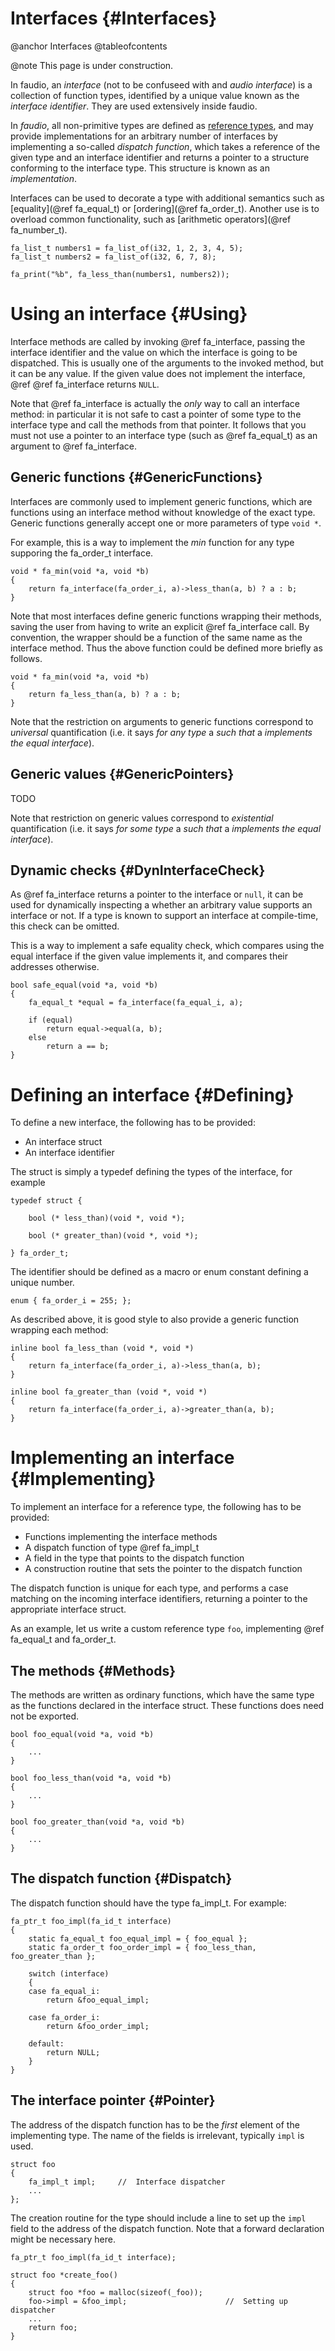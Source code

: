 
# Interfaces {#Interfaces}

@anchor Interfaces
@tableofcontents

@note
    This page is under construction.

In faudio, an *interface* (not to be confuseed with and *audio interface*) is a
collection of function types, identified by a unique value known as the *interface
identifier*. They are used extensively inside faudio.

In *faudio*, all non-primitive types are defined as [reference types][reftype], and may
provide implementations for an arbitrary number of interfaces by implementing a so-called
*dispatch function*, which takes a reference of the given type and an interface identifier
and returns a pointer to a structure conforming to the interface type. This structure is
known as an *implementation*.

Interfaces can be used to decorate a type with additional semantics such as
[equality](@ref fa_equal_t) or [ordering](@ref fa_order_t). Another use
is to overload common functionality, such as 
[arithmetic operators](@ref fa_number_t).

~~~~
fa_list_t numbers1 = fa_list_of(i32, 1, 2, 3, 4, 5);
fa_list_t numbers2 = fa_list_of(i32, 6, 7, 8);

fa_print("%b", fa_less_than(numbers1, numbers2));
~~~~


# Using an interface {#Using}

Interface methods are called by invoking @ref fa_interface, passing the
interface identifier and the value on which the interface is going to be
dispatched. This is usually one of the arguments to the invoked method, but it can
be any value. If the given value does not implement the interface, @ref
@ref fa_interface returns `NULL`.

Note that @ref fa_interface is actually the *only* way to call an
interface method: in particular it is not safe to cast a pointer of some type to
the interface type and call the methods from that pointer. It follows that you must
not use a pointer to an interface type (such as @ref fa_equal_t) as
an argument to @ref fa_interface.


## Generic functions {#GenericFunctions}

Interfaces are commonly used to implement generic functions, which are functions
using an interface method without knowledge of the exact type. Generic functions
generally accept one or more parameters of type `void *`.

For example, this is a way to implement the *min* function for any type supporing
the fa_order_t interface.

~~~~
void * fa_min(void *a, void *b) 
{             
    return fa_interface(fa_order_i, a)->less_than(a, b) ? a : b;
}
~~~~

Note that most interfaces define generic functions wrapping their methods, saving
the user from having to write an explicit @ref fa_interface call. By
convention, the wrapper should be a function of the same name as the interface
method. Thus the above function could be defined more briefly as follows.

~~~~
void * fa_min(void *a, void *b)
{
    return fa_less_than(a, b) ? a : b;
}
~~~~

Note that the restriction on arguments to generic functions correspond to
*universal* quantification (i.e. it says *for any type* a *such that* a *implements
the equal interface*).

## Generic values {#GenericPointers}

TODO

Note that restriction on generic values correspond to *existential* quantification
(i.e. it says *for some type* a *such that* a *implements the equal interface*).


## Dynamic checks {#DynInterfaceCheck}

As @ref fa_interface returns a pointer to the interface or `null`, it can be
used for dynamically inspecting a whether an arbitrary value supports an interface
or not. If a type is known to support an interface at compile-time, this check can
be omitted.

This is a way to implement a safe equality check, which compares using the equal
interface if the given value implements it, and compares their addresses otherwise.

~~~~
bool safe_equal(void *a, void *b)
{       
    fa_equal_t *equal = fa_interface(fa_equal_i, a);

    if (equal)
        return equal->equal(a, b);
    else
        return a == b;
}
~~~~


# Defining an interface {#Defining}

To define a new interface, the following has to be provided:

* An interface struct
* An interface identifier

The struct is simply a typedef defining the types of the interface, for example

~~~~
typedef struct {

    bool (* less_than)(void *, void *);

    bool (* greater_than)(void *, void *);

} fa_order_t;
~~~~

The identifier should be defined as a macro or enum constant defining a unique
number.

~~~~
enum { fa_order_i = 255; };
~~~~

As described above, it is good style to also provide a generic function wrapping
each method:

~~~~
inline bool fa_less_than (void *, void *)
{
    return fa_interface(fa_order_i, a)->less_than(a, b);
}

inline bool fa_greater_than (void *, void *)
{
    return fa_interface(fa_order_i, a)->greater_than(a, b);
}
~~~~


# Implementing an interface {#Implementing}

To implement an interface for a reference type, the following has to be provided:

* Functions implementing the interface methods
* A dispatch function of type @ref fa_impl_t
* A field in the type that points to the dispatch function
* A construction routine that sets the pointer to the dispatch function

The dispatch function is unique for each type, and performs a case matching on the
incoming interface identifiers, returning a pointer to the appropriate interface
struct.

As an example, let us write a custom reference type `foo`, implementing @ref
fa_equal_t and fa_order_t.

## The methods {#Methods}

The methods are written as ordinary functions, which have the same type as the
functions declared in the interface struct. These functions does need not be
exported.

~~~~
bool foo_equal(void *a, void *b)
{
    ...
}

bool foo_less_than(void *a, void *b)
{
    ...
}

bool foo_greater_than(void *a, void *b)
{
    ...
}
~~~~

## The dispatch function {#Dispatch}

The dispatch function should have the type fa_impl_t. For example:

~~~~
fa_ptr_t foo_impl(fa_id_t interface)
{
    static fa_equal_t foo_equal_impl = { foo_equal };
    static fa_order_t foo_order_impl = { foo_less_than, foo_greater_than };

    switch (interface)
    {
    case fa_equal_i:
        return &foo_equal_impl;

    case fa_order_i:
        return &foo_order_impl;

    default:
        return NULL;
    }
}
~~~~

## The interface pointer {#Pointer}

The address of the dispatch function has to be the *first* element of the
implementing type. The name of the fields is irrelevant, typically `impl` is used.

~~~~
struct foo
{
    fa_impl_t impl;     //  Interface dispatcher
    ...
};
~~~~

The creation routine for the type should include a line to set up the `impl` field
to the address of the dispatch function. Note that a forward declaration might be
necessary here.

~~~~
fa_ptr_t foo_impl(fa_id_t interface);

struct foo *create_foo()
{
    struct foo *foo = malloc(sizeof(_foo));
    foo->impl = &foo_impl;                      //  Setting up dispatcher
    ...
    return foo;
}
~~~~

[ad-hoc-poly]: http://en.wikipedia.org/wiki/Ad-hoc_polymorphism
[reftype]:     http://en.wikipedia.org/wiki/Reference_type
